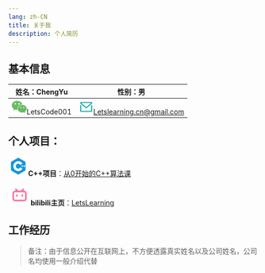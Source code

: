 ```yaml
---
lang: zh-CN
title: 关于我
description: 个人简历
---
```


## 基本信息

| 姓名：ChengYu                                                | 性别：男                                                     |
| ------------------------------------------------------------ | ------------------------------------------------------------ |
| <div style="vertical-align:middle padding-buttom:5px;"><img src="./assets/wechat.png" width=30><a style="text-decoration:none">LetsCode001</a></div> | <img src="./assets/email.png" width=30>Letslearning.cn@gmail.com |

## 个人项目：

<img src="./assets/cplusplus.png" width=40>**C++项目**：[从0开始的C++算法课](https://space.bilibili.com/25488437/channel/collectiondetail?sid=1830481)

<img src="./assets/bilibili.png" width=45>**bilibili主页**：[LetsLearning](https://space.bilibili.com/25488437?spm_id_from=333.1007.0.0)

## 工作经历

> 备注：由于信息公开在互联网上，不方便透露真实姓名以及公司姓名，公司名均使用一般介绍代替

